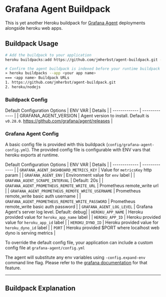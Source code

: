 # Grafana Agent Buildpack

This is yet another Heroku buildpack for
[Grafana Agent](https://github.com/grafana/agent) deployments alongside heroku web apps.

## Buildpack Usage

```sh
# Add the buildpack to your application
heroku buildpacks:add https://github.com/jmherbst/agent-buildpack.git --app <your app name>

# Confirm the agent buildpack is indexed before your runtime buildpack
» heroku buildpacks --app <your app name>
=== <app name> Buildpack URLs
1. https://github.com/jmherbst/agent-buildpack.git
2. heroku/nodejs
```
### Buildpack Config
Default Configuration Options
| ENV VAR       | Details |
| ------------- | ------------- |
| GRAFANA_AGENT_VERSION | Agent version to install. Default is `v0.28.0`. https://github.com/grafana/agent/releases |

### Grafana Agent Config
A basic config file is provided with this buildpack (`config/grafana-agent-config.yml`).
The provided config file is configurable with ENV vars that heroku exports at runtime.

Default Configuration Options
| ENV VAR       | Details |
| ------------- | ------------- |
| `GRAFANA_AGENT_DASHBOARD_METRICS_KEY` | Value for `metricsKey` http param |
| `GRAFANA_AGENT_ENV` | Environment value for `env` label |
| `GRAFANA_AGENT_SCRAPE_INTERVAL` | Default: 20s |
| `GRAFANA_AGENT_PROMETHEUS_REMOTE_WRITE_URL` | Prometheus remote_write url |
| `GRAFANA_AGENT_PROMETHEUS_REMOTE_WRITE_USERNAME` | Prometheus remote_write basic auth username |
| `GRAFANA_AGENT_PROMETHEUS_REMOTE_WRITE_PASSWORD` | Prometheus remote_write basic auth password |
| `GRAFANA_AGENT_LOG_LEVEL` | Grafana Agent's server log level. Default: debug|
| `HEROKU_APP_NAME` | Heroku provided value for `heroku_app_name` label |
| `HEROKU_APP_ID` | Heroku provided value for `heroku_app_id` label |
| `HEROKU_DYNO_ID` | Heroku provided value for `heroku_dyno_id` label |
| `PORT` | Heroku provided $PORT where localhost web dyno is serving metrics |


To override the default config file, your application can include a custom config file at `grafana-agent/config.yml`

The agent will substitute any env variables using `-config.expand-env` command line flag.  Please refer to the [grafana documentation](https://grafana.com/docs/agent/latest/configuration/#variable-substitution) for that feature.


---
## Buildpack Explanation

